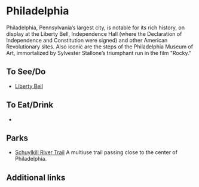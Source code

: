 # Philadelphia

Philadelphia, Pennsylvania’s largest city, is notable for its rich history, on display at the Liberty Bell, Independence Hall (where the Declaration of Independence and Constitution were signed) and other American Revolutionary sites. Also iconic are the steps of the Philadelphia Museum of Art, immortalized by Sylvester Stallone’s triumphant run in the film "Rocky."

## To See/Do

* [Liberty Bell](https://www.nps.gov/inde/learn/historyculture/stories-libertybell.htm)

## To Eat/Drink

* 

## Parks

* [Schuylkill River Trail](https://schuylkillrivertrail.com/) A multiuse trail passing close to the center of Philadelphia.

## Additional links
